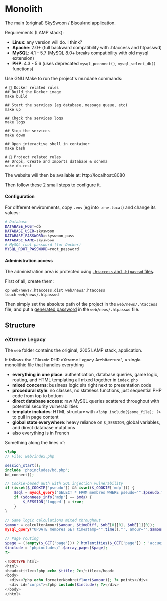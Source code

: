 # Monolith

The main (original) SkySwoon / Bisouland application.

Requirements (LAMP stack):

* **Linux**: any version will do. I think?
* **Apache**: 2.0+ (full backward compatibility with .htaccess and htpasswd)
* **MySQL**: 4.1 - 5.7 (MySQL 8.0+ breaks compatibility with old mysql extension)
* **PHP**: 4.3 - 5.6 (uses deprecated `mysql_pconnect()`, `mysql_select_db()` functions)

Use GNU Make to run the project's mundane commands:

```console
# 🐳 Docker related rules
## Build the Docker image
make build

## Start the services (eg database, message queue, etc)
make up

## Check the services logs
make logs

## Stop the services
make down

## Open interactive shell in container
make bash

# 🐘 Project related rules
## Drops, Create and Imports database & schema
make db-rest
```

The website will then be available at: http://localhost:8080

Then follow these 2 small steps to configure it.

#### Configuration

For different environments, copy `.env` (eg into `.env.local`) and change its values:

```bash
# Database
DATABASE_HOST=db
DATABASE_USER=skyswoon
DATABASE_PASSWORD=skyswoon_pass
DATABASE_NAME=skyswoon
# MySQL root password (for Docker)
MYSQL_ROOT_PASSWORD=root_password
```

#### Administration access

The administration area is protected using
[`.htaccess` and `.htpasswd` files](http://weavervsworld.com/docs/other/passprotect.html).

First of all, create them:

```console
cp web/news/.htaccess.dist web/news/.htaccess
touch web/news/.htpasswd
```

Then simply set the absolute path of the project in the `web/news/.htaccess`
file, and put a
[generated password](http://www.htaccesstools.com/htpasswd-generator/) in the
`web/news/.htpasswd` file.

## Structure

### eXtreme Legacy

The `web` folder contains the original, 2005 LAMP stack, application.

It follows the "Classic PHP eXtreme Legacy Architecture", a single monolithic
file that handles everything:

* **everything in one place**: authentication, database queries, game logic,
  routing, and HTML templating all mixed together in `index.php`
* **mixed concerns**: business logic sits right next to presentation code
* **procedural style**: no classes, no stateless functions,
  just sequential PHP code from top to bottom
* **direct database access**: raw MySQL queries scattered throughout
  with potential security vulnerabilities
* **template includes**: HTML structure with `<?php include($some_file); ?>`
  to pull in page content
* **global state everywhere**: heavy reliance on `$_SESSION`, global variables,
  and direct database mutations
* also everything is in French

Something along the lines of:

```php
<?php
// File: web/index.php

session_start();
include 'phpincludes/bd.php';
bd_connect();

// Cookie-based auth with SQL injection vulnerability
if (isset($_COOKIE['pseudo']) && isset($_COOKIE['mdp'])) {
    $sql = mysql_query("SELECT * FROM membres WHERE pseudo='".$pseudo."'");
    if ($donnees_info['mdp'] == $mdp) {
        $_SESSION['logged'] = true;
    }
}

// Game logic calculations mixed throughout
$amour = calculterAmour($amour, $timeDiff, $nbE[0][0], $nbE[1][0]);
mysql_query("UPDATE membres SET timestamp='".time()."', amour='".$amour."' WHERE id='".$id."'");

// Page routing
$page = (!empty($_GET['page'])) ? htmlentities($_GET['page']) : 'accueil';
$include = 'phpincludes/'.$array_pages[$page];
?>

<!DOCTYPE html>
<html>
<head><title><?php echo $title; ?></title></head>
<body>
  <div><?php echo formaterNombre(floor($amour)); ?> points</div>
  <div id="corps"><?php include($include); ?></div>
</body>
</html>
```
